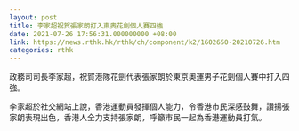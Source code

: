```yaml
---
layout: post
title: 李家超祝賀張家朗打入東奧花劍個人賽四強
date: 2021-07-26 17:56:31.000000000 +08:00
link: https://news.rthk.hk/rthk/ch/component/k2/1602650-20210726.htm
categories: rthk
---
```


政務司司長李家超，祝賀港隊花劍代表張家朗於東京奧運男子花劍個人賽中打入四強。

李家超於社交網站上說，香港運動員發揮個人能力，令香港市民深感鼓舞，讚揚張家朗表現出色，香港人全力支持張家朗，呼籲市民一起為香港運動員打氣。
